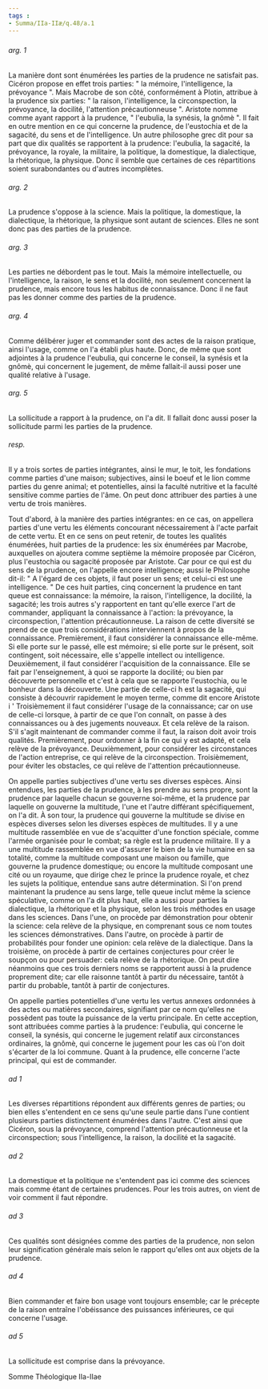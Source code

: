 ```yaml
---
tags : 
- Summa/IIa-IIæ/q.48/a.1
---
```


### 

###### arg. 1
La manière dont sont énumérées les parties de la prudence ne satisfait pas. Cicéron propose en effet trois parties: " la mémoire, l'intelligence, la prévoyance ". Mais Macrobe de son côté, conformément à Plotin, attribue à la prudence six parties: " la raison, l'intelligence, la circonspection, la prévoyance, la docilité, l'attention précautionneuse ". Aristote nomme comme ayant rapport à la prudence, " l'eubulia, la synésis, la gnômè ". Il fait en outre mention en ce qui concerne la prudence, de l'eustochia et de la sagacité, du sens et de l'intelligence. Un autre philosophe grec dit pour sa part que dix qualités se rapportent à la prudence: l'eubulia, la sagacité, la prévoyance, la royale, la militaire, la politique, la domestique, la dialectique, la rhétorique, la physique. Donc il semble que certaines de ces répartitions soient surabondantes ou d'autres incomplètes. 

###### arg. 2
La prudence s'oppose à la science. Mais la politique, la domestique, la dialectique, la rhétorique, la physique sont autant de sciences. Elles ne sont donc pas des parties de la prudence. 

###### arg. 3
Les parties ne débordent pas le tout. Mais la mémoire intellectuelle, ou l'intelligence, la raison, le sens et la docilité, non seulement concernent la prudence, mais encore tous les habitus de connaissance. Donc il ne faut pas les donner comme des parties de la prudence. 

###### arg. 4
Comme délibérer juger et commander sont des actes de la raison pratique, ainsi l'usage, comme on l'a établi plus haute. Donc, de même que sont adjointes à la prudence l'eubulia, qui concerne le conseil, la synésis et la gnômè, qui concernent le jugement, de même fallait-il aussi poser une qualité relative à l'usage. 

###### arg. 5
La sollicitude a rapport à la prudence, on l'a dit. Il fallait donc aussi poser la sollicitude parmi les parties de la prudence. 

###### resp.
Il y a trois sortes de parties intégrantes, ainsi le mur, le toit, les fondations comme parties d'une maison; subjectives, ainsi le boeuf et le lion comme parties du genre animal; et potentielles, ainsi la faculté nutritive et la faculté sensitive comme parties de l'âme. On peut donc attribuer des parties à une vertu de trois manières. 

Tout d'abord, à la manière des parties intégrantes: en ce cas, on appellera parties d'une vertu les éléments concourant nécessairement à l'acte parfait de cette vertu. Et en ce sens on peut retenir, de toutes les qualités énumérées, huit parties de la prudence: les six énumérées par Macrobe, auxquelles on ajoutera comme septième la mémoire proposée par Cicéron, plus l'eustochia ou sagacité proposée par Aristote. Car pour ce qui est du sens de la prudence, on l'appelle encore intelligence; aussi le Philosophe dit-il: " A l'égard de ces objets, il faut poser un sens; et celui-ci est une intelligence. " De ces huit parties, cinq concernent la prudence en tant queue est connaissance: la mémoire, la raison, l'intelligence, la docilité, la sagacité; les trois autres s'y rapportent en tant qu'elle exerce l'art de commander, appliquant la connaissance à l'action: la prévoyance, la circonspection, l'attention précautionneuse. La raison de cette diversité se prend de ce que trois considérations interviennent à propos de la connaissance. Premièrement, il faut considérer la connaissance elle-même. Si elle porte sur le passé, elle est mémoire; si elle porte sur le présent, soit contingent, soit nécessaire, elle s'appelle intellect ou intelligence. Deuxièmement, il faut considérer l'acquisition de la connaissance. Elle se fait par l'enseignement, à quoi se rapporte la docilité; ou bien par découverte personnelle et c'est à cela que se rapporte l'eustochia, ou le bonheur dans la découverte. Une partie de celle-ci h est la sagacité, qui consiste à découvrir rapidement le moyen terme, comme dit encore Aristote i ' Troisièmement il faut considérer l'usage de la connaissance; car on use de celle-ci lorsque, à partir de ce que l'on connaît, on passe à des connaissances ou à des jugements nouveaux. Et cela relève de la raison. S'il s'agit maintenant de commander comme il faut, la raison doit avoir trois qualités. Premièrement, pour ordonner à la fin ce qui y est adapté, et cela relève de la prévoyance. Deuxièmement, pour considérer les circonstances de l'action entreprise, ce qui relève de la circonspection. Troisièmement, pour éviter les obstacles, ce qui relève de l'attention précautionneuse. 

On appelle parties subjectives d'une vertu ses diverses espèces. Ainsi entendues, les parties de la prudence, à les prendre au sens propre, sont la prudence par laquelle chacun se gouverne soi-même, et la prudence par laquelle on gouverne la multitude, l'une et l'autre différant spécifiquement, on l'a dit. À son tour, la prudence qui gouverne la multitude se divise en espèces diverses selon les diverses espèces de multitudes. Il y a une multitude rassemblée en vue de s'acquitter d'une fonction spéciale, comme l'armée organisée pour le combat; sa règle est la prudence militaire. Il y a une multitude rassemblée en vue d'assurer le bien de la vie humaine en sa totalité, comme la multitude composant une maison ou famille, que gouverne la prudence domestique; ou encore la multitude composant une cité ou un royaume, que dirige chez le prince la prudence royale, et chez les sujets la politique, entendue sans autre détermination. Si l'on prend maintenant la prudence au sens large, telle queue inclut même la science spéculative, comme on l'a dit plus haut, elle a aussi pour parties la dialectique, la rhétorique et la physique, selon les trois méthodes en usage dans les sciences. Dans l'une, on procède par démonstration pour obtenir la science: cela relève de la physique, en comprenant sous ce nom toutes les sciences démonstratives. Dans l'autre, on procède à partir de probabilités pour fonder une opinion: cela relève de la dialectique. Dans la troisième, on procède à partir de certaines conjectures pour créer le soupçon ou pour persuader: cela relève de la rhétorique. On peut dire néanmoins que ces trois derniers noms se rapportent aussi à la prudence proprement dite; car elle raisonne tantôt à partir du nécessaire, tantôt à partir du probable, tantôt à partir de conjectures. 

On appelle parties potentielles d'une vertu les vertus annexes ordonnées à des actes ou matières secondaires, signifiant par ce nom qu'elles ne possèdent pas toute la puissance de la vertu principale. En cette acception, sont attribuées comme parties à la prudence: l'eubulia, qui concerne le conseil, la synésis, qui concerne le jugement relatif aux circonstances ordinaires, la gnômè, qui concerne le jugement pour les cas où l'on doit s'écarter de la loi commune. Quant à la prudence, elle concerne l'acte principal, qui est de commander. 

###### ad 1
Les diverses répartitions répondent aux différents genres de parties; ou bien elles s'entendent en ce sens qu'une seule partie dans l'une contient plusieurs parties distinctement énumérées dans l'autre. C'est ainsi que Cicéron, sous la prévoyance, comprend l'attention précautionneuse et la circonspection; sous l'intelligence, la raison, la docilité et la sagacité. 

###### ad 2
La domestique et la politique ne s'entendent pas ici comme des sciences mais comme étant de certaines prudences. Pour les trois autres, on vient de voir comment il faut répondre. 

###### ad 3
Ces qualités sont désignées comme des parties de la prudence, non selon leur signification générale mais selon le rapport qu'elles ont aux objets de la prudence. 

###### ad 4
Bien commander et faire bon usage vont toujours ensemble; car le précepte de la raison entraîne l'obéissance des puissances inférieures, ce qui concerne l'usage. 

###### ad 5
La sollicitude est comprise dans la prévoyance. 

Somme Théologique IIa-IIae 

